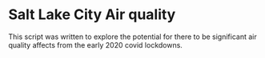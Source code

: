 # Salt Lake City Air quality
This script was written to explore the potential for there to be significant air quality affects from the early 2020 covid lockdowns. 

